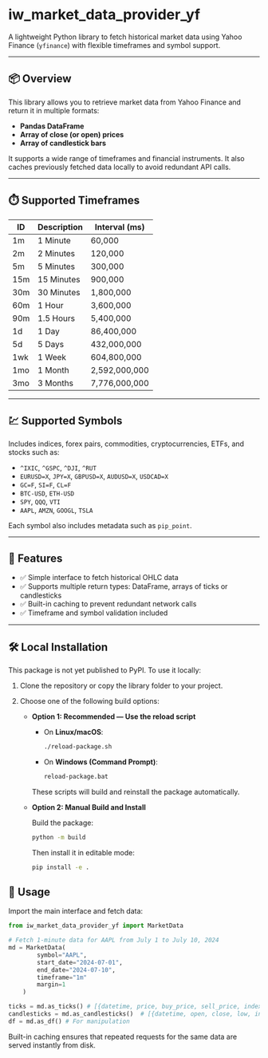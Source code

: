 # iw_market_data_provider_yf

A lightweight Python library to fetch historical market data using Yahoo Finance (`yfinance`) with flexible timeframes and symbol support.

---

## 📦 Overview

This library allows you to retrieve market data from Yahoo Finance and return it in multiple formats:

- **Pandas DataFrame**
- **Array of close (or open) prices**
- **Array of candlestick bars**

It supports a wide range of timeframes and financial instruments. It also caches previously fetched data locally to avoid redundant API calls.

---

## ⏱️ Supported Timeframes

| ID   | Description   | Interval (ms) |
|------|---------------|---------------|
| 1m   | 1 Minute      | 60,000        |
| 2m   | 2 Minutes     | 120,000       |
| 5m   | 5 Minutes     | 300,000       |
| 15m  | 15 Minutes    | 900,000       |
| 30m  | 30 Minutes    | 1,800,000     |
| 60m  | 1 Hour        | 3,600,000     |
| 90m  | 1.5 Hours     | 5,400,000     |
| 1d   | 1 Day         | 86,400,000    |
| 5d   | 5 Days        | 432,000,000   |
| 1wk  | 1 Week        | 604,800,000   |
| 1mo  | 1 Month       | 2,592,000,000 |
| 3mo  | 3 Months      | 7,776,000,000 |

---

## 💹 Supported Symbols

Includes indices, forex pairs, commodities, cryptocurrencies, ETFs, and stocks such as:

- `^IXIC`, `^GSPC`, `^DJI`, `^RUT`
- `EURUSD=X`, `JPY=X`, `GBPUSD=X`, `AUDUSD=X`, `USDCAD=X`
- `GC=F`, `SI=F`, `CL=F`
- `BTC-USD`, `ETH-USD`
- `SPY`, `QQQ`, `VTI`
- `AAPL`, `AMZN`, `GOOGL`, `TSLA`

Each symbol also includes metadata such as `pip_point`.

---

## 🧠 Features

- ✅ Simple interface to fetch historical OHLC data
- ✅ Supports multiple return types: DataFrame, arrays of ticks or candlesticks
- ✅ Built-in caching to prevent redundant network calls
- ✅ Timeframe and symbol validation included

---

## 🛠 Local Installation

This package is not yet published to PyPI. To use it locally:

1. Clone the repository or copy the library folder to your project.

2. Choose one of the following build options:

   - **Option 1: Recommended — Use the reload script**

     - On **Linux/macOS**:
       ```bash
       ./reload-package.sh
       ```
     - On **Windows (Command Prompt)**:
       ```cmd
       reload-package.bat
       ```


     These scripts will build and reinstall the package automatically.

   - **Option 2: Manual Build and Install**

     Build the package:
     ```bash
     python -m build
     ```

     Then install it in editable mode:
     ```bash
     pip install -e .
     ```

## 🚀 Usage

Import the main interface and fetch data:

```python
from iw_market_data_provider_yf import MarketData

# Fetch 1-minute data for AAPL from July 1 to July 10, 2024
md = MarketData(
        symbol="AAPL",
        start_date="2024-07-01",
        end_date="2024-07-10",
        timeframe="1m"
        margin=1
    )

ticks = md.as_ticks() # [{datetime, price, buy_price, sell_price, index }, ...]
candlesticks = md.as_candlesticks()  # [{datetime, open, close, low, index }, ...]
df = md.as_df() # For manipulation
```

Built-in caching ensures that repeated requests for the same data are served instantly from disk.
